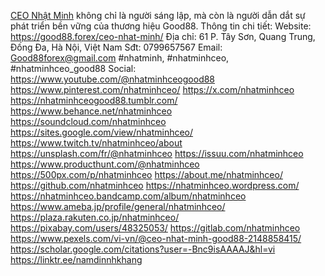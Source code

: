 [CEO Nhật Minh](https://good88.forex/ceo-nhat-minh/) không chỉ là người sáng lập, mà còn là người dẫn dắt sự phát triển bền vững của thương hiệu Good88.
Thông tin chi tiết:
Website: https://good88.forex/ceo-nhat-minh/
Địa chỉ: 61 P. Tây Sơn, Quang Trung, Đống Đa, Hà Nội, Việt Nam
Sđt: 0799657567
Email: Good88forex@gmail.com
#nhatminh, #nhatminhceo, #nhatminhceo_good88
Social:
https://www.youtube.com/@nhatminhceogood88
https://www.pinterest.com/nhatminhceo/
https://x.com/nhatminhceo
https://nhatminhceogood88.tumblr.com/
https://www.behance.net/nhatminhceo
https://soundcloud.com/nhatminhceo
https://sites.google.com/view/nhatminhceo/
https://www.twitch.tv/nhatminhceo/about
https://unsplash.com/fr/@nhatminhceo
https://issuu.com/nhatminhceo
https://www.producthunt.com/@nhatminhceo
https://500px.com/p/nhatminhceo
https://about.me/nhatminhceo/
https://github.com/nhatminhceo
https://nhatminhceo.wordpress.com/
https://nhatminhceo.bandcamp.com/album/nhatminhceo
https://www.ameba.jp/profile/general/nhatminhceo/
https://plaza.rakuten.co.jp/nhatminhceo/
https://pixabay.com/users/48325053/
https://gitlab.com/nhatminhceo
https://www.pexels.com/vi-vn/@ceo-nhat-minh-good88-2148858415/
https://scholar.google.com/citations?user=-Bnc9isAAAAJ&hl=vi
https://linktr.ee/namdinnhkhang

